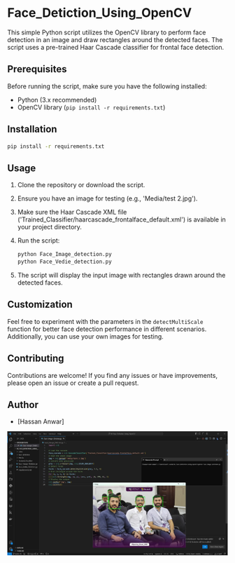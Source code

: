# Face_Detiction_Using_OpenCV

This simple Python script utilizes the OpenCV library to perform face detection in an image and draw rectangles around the detected faces. The script uses a pre-trained Haar Cascade classifier for frontal face detection.

## Prerequisites

Before running the script, make sure you have the following installed:

- Python (3.x recommended)
- OpenCV library (`pip install -r requirements.txt`)

## Installation

```bash
pip install -r requirements.txt
```

## Usage

1. Clone the repository or download the script.
2. Ensure you have an image for testing (e.g., 'Media/test 2.jpg').
3. Make sure the Haar Cascade XML file ('Trained_Classifier/haarcascade_frontalface_default.xml') is available in your project directory.
4. Run the script:

    ```bash
    python Face_Image_detection.py
    python Face_Vedie_detection.py
    ```

5. The script will display the input image with rectangles drawn around the detected faces.

## Customization

Feel free to experiment with the parameters in the `detectMultiScale` function for better face detection performance in different scenarios. Additionally, you can use your own images for testing.

## Contributing

Contributions are welcome! If you find any issues or have improvements, please open an issue or create a pull request.

## Author

- [Hassan Anwar]


![Sample Image](https://github.com/hassancodeanwar/Instant_Training_Projects/blob/main/Face_Detiction_Using_OpenCV/media/WhatsApp%20Image%202024-02-11%20at%2017.35.28_a57076cb.jpg)
